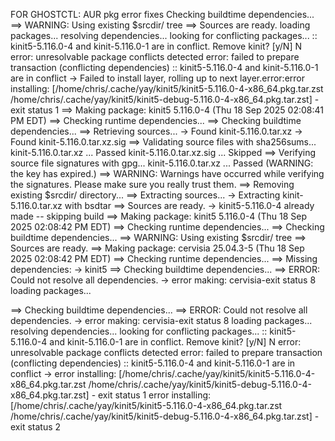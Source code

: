 FOR GHOSTCTL: 
AUR pkg error fixes 
Checking buildtime dependencies...
==> WARNING: Using existing $srcdir/ tree
==> Sources are ready.
loading packages...
resolving dependencies...
looking for conflicting packages...
:: kinit5-5.116.0-4 and kinit-5.116.0-1 are in conflict. Remove kinit? [y/N] N
error: unresolvable package conflicts detected
error: failed to prepare transaction (conflicting dependencies)
:: kinit5-5.116.0-4 and kinit-5.116.0-1 are in conflict
 -> Failed to install layer, rolling up to next layer.error:error installing: [/home/chris/.cache/yay/kinit5/kinit5-5.116.0-4-x86_64.pkg.tar.zst /home/chris/.cache/yay/kinit5/kinit5-debug-5.116.0-4-x86_64.pkg.tar.zst] - exit status 1
==> Making package: kinit5 5.116.0-4 (Thu 18 Sep 2025 02:08:41 PM EDT)
==> Checking runtime dependencies...
==> Checking buildtime dependencies...
==> Retrieving sources...
  -> Found kinit-5.116.0.tar.xz
  -> Found kinit-5.116.0.tar.xz.sig
==> Validating source files with sha256sums...
    kinit-5.116.0.tar.xz ... Passed
    kinit-5.116.0.tar.xz.sig ... Skipped
==> Verifying source file signatures with gpg...
    kinit-5.116.0.tar.xz ... Passed (WARNING: the key has expired.)
==> WARNING: Warnings have occurred while verifying the signatures.
    Please make sure you really trust them.
==> Removing existing $srcdir/ directory...
==> Extracting sources...
  -> Extracting kinit-5.116.0.tar.xz with bsdtar
==> Sources are ready.
 -> kinit5-5.116.0-4 already made -- skipping build
==> Making package: kinit5 5.116.0-4 (Thu 18 Sep 2025 02:08:42 PM EDT)
==> Checking runtime dependencies...
==> Checking buildtime dependencies...
==> WARNING: Using existing $srcdir/ tree
==> Sources are ready.
==> Making package: cervisia 25.04.3-5 (Thu 18 Sep 2025 02:08:42 PM EDT)
==> Checking runtime dependencies...
==> Missing dependencies:
  -> kinit5
==> Checking buildtime dependencies...
==> ERROR: Could not resolve all dependencies.
 -> error making: cervisia-exit status 8
loading packages...

==> Checking buildtime dependencies...
==> ERROR: Could not resolve all dependencies.
 -> error making: cervisia-exit status 8
loading packages...
resolving dependencies...
looking for conflicting packages...
:: kinit5-5.116.0-4 and kinit-5.116.0-1 are in conflict. Remove kinit? [y/N] N
error: unresolvable package conflicts detected
error: failed to prepare transaction (conflicting dependencies)
:: kinit5-5.116.0-4 and kinit-5.116.0-1 are in conflict
 -> error installing: [/home/chris/.cache/yay/kinit5/kinit5-5.116.0-4-x86_64.pkg.tar.zst /home/chris/.cache/yay/kinit5/kinit5-debug-5.116.0-4-x86_64.pkg.tar.zst] - exit status 1
error installing: [/home/chris/.cache/yay/kinit5/kinit5-5.116.0-4-x86_64.pkg.tar.zst /home/chris/.cache/yay/kinit5/kinit5-debug-5.116.0-4-x86_64.pkg.tar.zst] - exit status 2
